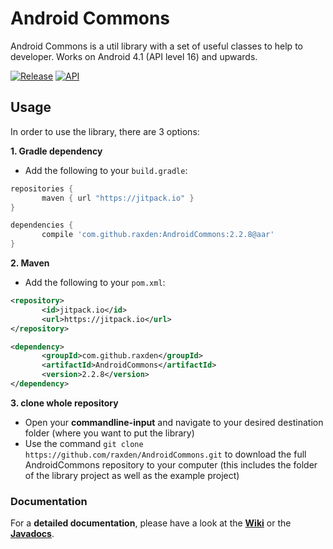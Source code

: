 Android Commons
==========

Android Commons is a util library with a set of useful classes to help to developer. Works on Android 4.1 (API level 16) and upwards.

[![Release](https://img.shields.io/github/tag/raxden/AndroidCommons.svg?label=Download)](https://jitpack.io/#raxden/AndroidCommons/)
[![API](https://img.shields.io/badge/API-16%2B-green.svg?style=flat)](https://android-arsenal.com/api?level=16)

## Usage

In order to use the library, there are 3 options:

**1. Gradle dependency**

 - 	Add the following to your `build.gradle`:
 ```gradle
repositories {
	    maven { url "https://jitpack.io" }
}

dependencies {
	    compile 'com.github.raxden:AndroidCommons:2.2.8@aar'
}
```

**2. Maven**
- Add the following to your `pom.xml`:
 ```xml
<repository>
       	<id>jitpack.io</id>
	    <url>https://jitpack.io</url>
</repository>

<dependency>
	    <groupId>com.github.raxden</groupId>
	    <artifactId>AndroidCommons</artifactId>
	    <version>2.2.8</version>
</dependency>
```

**3. clone whole repository**
 - Open your **commandline-input** and navigate to your desired destination folder (where you want to put the library)
 - Use the command `git clone https://github.com/raxden/AndroidCommons.git` to download the full AndroidCommons repository to your computer (this includes the folder of the library project as well as the example project)

### Documentation 

For a **detailed documentation**, please have a look at the [**Wiki**](https://github.com/raxden/AndroidCommons/wiki) or the [**Javadocs**](https://jitpack.io/com/github/raxden/AndroidCommons/2.2.8/javadoc/).
